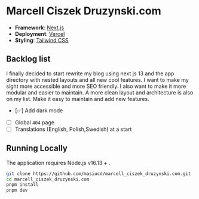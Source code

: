 # Marcell Ciszek Druzynski.com

- **Framework**: [Next.js](https://nextjs.org/)
- **Deployment**: [Vercel](https://vercel.com)
- **Styling**: [Tailwind CSS](https://tailwindcss.com)

## Backlog list

I finally decided to start rewrite my blog using next js 13 and the app directory with nested layouts and all new cool features.
I want to make my sight more accessible and more SEO friendly. I also want to make it more modular and easier to maintain. A more clean layout and architecture is also on my list.
Make it easy to maintain and add new features.

- [✅] Add dark mode
- [ ] Global `404` page
- [ ] Translations (English, Polish,Swedish) at a start

## Running Locally

The application requires Node.js v16.13 + .

```bash
git clone https://github.com/masiucd/marcell_ciszek_druzynski.com.git
cd marcell_ciszek_druzynski.com
pnpm install
pnpm dev
```
